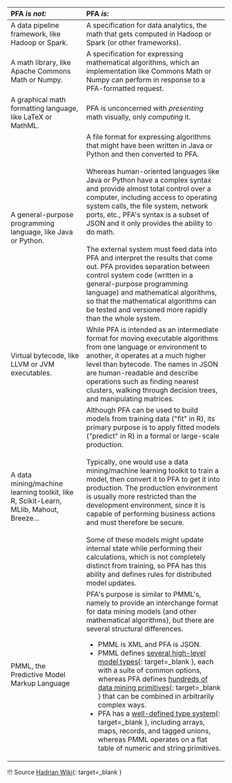 | PFA *is not:* | PFA *is:* |
|:--------------|:----------|
| A data pipeline framework, like Hadoop or Spark. | A specification for data analytics, the math that gets computed in Hadoop or Spark (or other frameworks). |
| A math library, like Apache Commons Math or Numpy. | A specification for expressing mathematical algorithms, which an implementation like Commons Math or Numpy can perform in response to a PFA-formatted request. |
| A graphical math formatting language, like LaTeX or MathML. | PFA is unconcerned with *presenting* math visually, only *computing* it. |
| A general-purpose programming language, like Java or Python. | A file format for expressing algorithms that might have been written in Java or Python and then converted to PFA.<br><br>Whereas human-oriented languages like Java or Python have a complex syntax and provide almost total control over a computer, including access to operating system calls, the file system, network ports, etc., PFA's syntax is a subset of JSON and it only provides the ability to do math.<br><br>The external system must feed data into PFA and interpret the results that come out. PFA provides separation between control system code (written in a general-purpose programming language) and mathematical algorithms, so that the mathematical algorithms can be tested and versioned more rapidly than the whole system. |
| Virtual bytecode, like LLVM or JVM executables. | While PFA is intended as an intermediate format for moving executable algorithms from one language or environment to another, it operates at a much higher level than bytecode. The names in JSON are human-readable and describe operations such as finding nearest clusters, walking through decision trees, and manipulating matrices. |
| A data mining/machine learning toolkit, like R, Scikit-Learn, MLlib, Mahout, Breeze... | Although PFA can be used to build models from training data ("fit" in R), its primary purpose is to apply fitted models ("predict" in R) in a formal or large-scale production.<br><br>Typically, one would use a data mining/machine learning toolkit to train a model, then convert it to PFA to get it into production. The production environment is usually more restricted than the development environment, since it is capable of performing business actions and must therefore be secure.<br><br>Some of these models might update internal state while performing their calculations, which is not completely distinct from training, so PFA has this ability and defines rules for distributed model updates. |
| PMML, the Predictive Model Markup Language | PFA's purpose is similar to PMML's, namely to provide an interchange format for data mining models (and other mathematical algorithms), but there are several structural differences.<ul><li>PMML is XML and PFA is JSON.<li>PMML defines [several high-level model types](http://dmg.org/pmml/v4-4/GeneralStructure.html){: target=_blank }, each with a suite of common options, whereas PFA defines [hundreds of data mining primitives](http://dmg.org/pfa/docs/library/){: target=_blank } that can be combined in arbitrarily complex ways.<li>PFA has a [well-defined type system](http://dmg.org/pfa/docs/avro_types/){: target=_blank }, including arrays, maps, records, and tagged unions, whereas PMML operates on a flat table of numeric and string primitives.</ul> |

!!! Source
    [Hadrian Wiki](https://github.com/modelop/hadrian/wiki){: target=_blank }